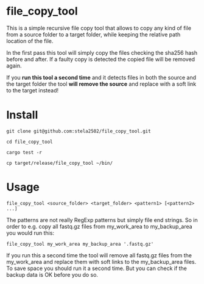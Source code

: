 # file_copy_tool

This is a simple recursive file copy tool that allows to copy any kind of file from a source folder to a target folder,
while keeping the relative path location of the file.

In the first pass this tool will simply copy the files checking the sha256 hash before and after.
If a faulty copy is detected the copied file will be removed again.

If you **run this tool a second time** and it detects files in both the source and the target folder the tool
**will remove the source** and replace with a soft link to the target instead!

# Install

```
git clone git@github.com:stela2502/file_copy_tool.git

cd file_copy_tool

cargo test -r

cp target/release/file_copy_tool ~/bin/

```

# Usage

```
file_copy_tool <source_folder> <target_folder> <pattern1> [<pattern2> ...]
```

The patterns are not really RegExp patterns but simply file end strings. So in order to e.g. copy all fastq.gz files from my_work_area to my_backup_area you would run this:

```
file_copy_tool my_work_area my_backup_area '.fastq.gz'
```

If you run this a second time the tool will remove all fastq.gz files from the my_work_area and replace them with soft links to the my_backup_area files. To save space you should run it a second time. But you can check if the backup data is OK before you do so.




